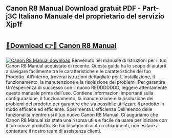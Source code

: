 ## Canon R8 Manual Download gratuit PDF - Part-j3C Italiano Manuale del proprietario del servizio Xjp1f

# <h2><a href="http://dfacw19.blite.top/?on=Canon+R8+Manual">🔗Download 👉🔴 Canon R8 Manual</a></h2>

[![Canon R8 Manual download](https://i.imgur.com/lujVjoI.png)](http://dfacw19.blite.top/?on=Canon+R8+Manual)
Benvenuto nel manuale di Istruzioni per il tuo Canon R8 Manual acquistato di recente. Questa guida ha lo scopo di aiutarti a navigare facilmente tra le caratteristiche e le caratteristiche del tuo Prodotto. All'interno, troverai istruzioni dettagliate per L'installazione, il funzionamento, la manutenzione e la risoluzione dei problemi. Per garantire Un'esperienza di successo con il nuovo REDDDDDDD, leggere attentamente questo manuale prima dell'uso. Contiene informazioni importanti sulla configurazione, il funzionamento, la manutenzione e la risoluzione dei problemi del prodotto per garantire che sia possibile utilizzare il prodotto in modo efficace ed efficiente. Sperimenta L'efficienza Dell'elenco delle funzionalità mentre usi il tuo nuovo Canon R8 Manual. Ci auguriamo che Canon R8 Manual sia stata una risorsa utile e facile da usare per iniziare con il tuo nuovo prodotto. Se hai bisogno di aiuto o chiarimenti, non esitare a contattare il nostro team di assistenza clienti.
